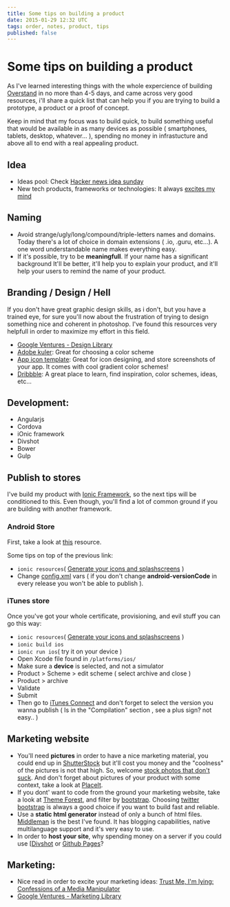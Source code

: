 ```yaml
---
title: Some tips on building a product
date: 2015-01-29 12:32 UTC
tags: order, notes, product, tips
published: false
---
```


# Some tips on building a product

As I've learned interesting things with the whole expercience of building [Overstand](http://www.overstand.io) in no more than 4-5 days, and came across very good resources, i'll share a quick list that can help you if you are trying to build a prototype, a product or a proof of concept.

Keep in mind that my focus was to build quick, to build something useful that would be available in as many devices as possible ( smartphones, tablets, desktop, whatever... ), spending no money in infrastucture and above all to end with a real appealing product.

## Idea
- Ideas pool: Check [Hacker news idea sunday](https://news.ycombinator.com/item?id=7616910)
- New tech products, frameworks or technologies: It always [excites my mind](http://lifesphilosophie.com/wp-content/uploads/2014/09/rmf4c.gif)

## Naming
- Avoid strange/ugly/long/compound/triple-letters names and domains. Today there's a lot of choice in domain extensions ( .io, .guru, etc...). A one word understandable name makes everything easy.
- If it's possible, try to be **meaningfull**. If your name has a significant background It'll be better, it'll help you to explain your product, and it'll help your users to remind the name of your product.

## Branding / Design / Hell
If you don't have great graphic design skills, as i don't, but you have a trained eye, for sure you'll now about the frustration of trying to design something nice and coherent in photoshop. I've found this resources very helpfull in order to maximize my effort in this field.

- [Google Ventures - Design Library](https://www.gv.com/library/design)
- [Adobe kuler](https://color.adobe.com/): Great for choosing a color scheme
- [App icon template](http://appicontemplate.com/): Great for icon designing, and store screenshots of your app. It comes with cool gradient color schemes!
- [Dribbble](https://dribbble.com/): A great place to learn, find inspiration, color schemes, ideas, etc...

## Development: 
- Angularjs
- Cordova
- iOnic framework
- Divshot
- Bower
- Gulp

## Publish to stores 

I've build my product with [Ionic Framework](http://ionicframework.com/), so the next tips will be conditioned to this. Even though, you'll find a lot of common ground if you are building with another framework.

### Android Store

First, take a look at [this](http://ionicframework.com/docs/guide/publishing.html) resource.

Some tips on top of the previous link:

- ```ionic resources```( [Generate your icons and splashscreens](http://ionicframework.com/blog/automating-icons-and-splash-screens/) )
- Change [config.xml](http://cordova.apache.org/docs/en/4.0.0/config_ref_index.md.html) vars ( if you don't change **android-versionCode** in every release you won't be able to publish ).

### iTunes store

Once you've got your whole certificate, provisioning, and evil stuff you can go this way:

- ```ionic resources```( [Generate your icons and splashscreens](http://ionicframework.com/blog/automating-icons-and-splash-screens/) )
- ```ionic build ios```
- ```ionic run ios```( try it on your device )
- Open Xcode file found in ```/platforms/ios/```
- Make sure a **device** is selected, and not a simulator
- Product > Scheme > edit scheme ( select archive and close )
- Product > archive
- Validate
- Submit
- Then go to [iTunes Connect](https://itunesconnect.apple.com) and don't forget to select the version you wanna publish ( Is in the "Compilation" section , see a plus sign? not easy.. ) 


## Marketing website
- You'll need **pictures** in order to have a nice marketing material, you could end up in [ShutterStock](http://www.shutterstock.com/) but it'll cost you money and the "coolness" of the pictures is not that high. So, welcome [stock photos that don't suck](https://medium.com/@dustin/stock-photos-that-dont-suck-62ae4bcbe01b). And don't forget about pictures of your product with some context, take a look at [PlaceIt](https://placeit.net/).
- If you dont' want to code from the ground your marketing website, take a look at [Theme Forest](http://themeforest.net/search?utf8=%E2%9C%93&term=bootstrap), and filter by [bootstrap](http://themeforest.net/search?utf8=%E2%9C%93&term=bootstrap). Choosing [twitter bootstrap](http://getbootstrap.com/) is always a good choice if you want to build fast and reliable.
- Use a **static html generator** instead of only a bunch of html files. [Middleman](https://middlemanapp.com/) is the best I've found. It has blogging capabilities, native multilanguage support and it's very easy to use.
- In order to **host your site**, why spending money on a server if you could use [[Divshot](https://divshot.com/) or [Github Pages](https://pages.github.com/)?


## Marketing: 

- Nice read in order to excite your marketing ideas: [Trust Me, I'm lying: Confessions of a Media Manipulator](http://www.amazon.com/Trust-Me-Lying-Confessions-Manipulator/dp/1591846285)
- [Google Ventures - Marketing Library](https://www.gv.com/library/marketing)